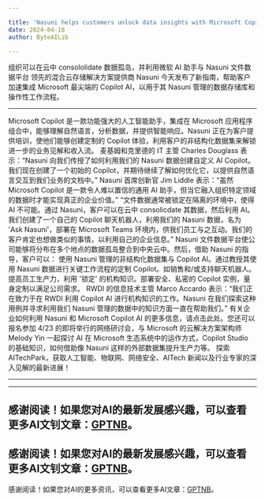 ```yaml
---

title: 'Nasuni helps customers unlock data insights with Microsoft Copilot AI'
date: 2024-04-18
author: ByteAILib

---
```


组织可以在云中 consololidate 数据孤岛，并利用微软 AI 助手与 Nasuni 文件数据平台
领先的混合云存储解决方案提供商 Nasuni 今天发布了新指南，帮助客户加速集成 Microsoft 最尖端的 Copilot AI，以用于其 Nasuni 管理的数据存储库和操作性工作流程。

---

Microsoft Copilot 是一款功能强大的人工智能助手，集成在 Microsoft 应用程序组合中，能够理解自然语言，分析数据，并提供智能响应。Nasuni 正在为客户提供培训，使他们能够创建定制的 Copilot 体验，利用客户的非结构化数据集来解锁进一步的业务见解和收入流。
麦基姆和克里德的 IT 主管 Charles Douglass 表示：“Nasuni 向我们传授了如何利用我们的 Nasuni 数据创建自定义 AI Copilot。我们现在创建了一个初始的 Copilot，并期待继续了解如何优化它，以提供自然语言交互到我们业务的文档中。”
Nasuni 首席创新官 Jim Liddle 表示：“虽然 Microsoft Copilot 是一款令人难以置信的通用 AI 助手，但当它融入组织特定领域的数据时才能实现真正的企业价值。” “文件数据通常被锁定在隔离的环境中，使得 AI 不可能。通过 Nasuni，客户可以在云中 consolicdate 其数据，然后利用 AI。我们创建了一个自己的 Copilot 聊天机器人，利用我们的 Nasuni 数据，名为 'Ask Nasuni'，部署在 Microsoft Teams 环境内，供我们员工与之互动。我们的客户肯定也想做类似的事情，以利用自己的企业信息。”
Nasuni 文件数据平台使公司能够将分布在多个地点的数据孤岛整合到中央云中。然后，借助 Nasuni 的指导，客户可以：
使用 Nasuni 管理的非结构化数据集与 Copilot AI。通过教授其使用 Nasuni 数据进行关键工作流程的定制 Copilot。如销售和/或支持聊天机器人。提高员工生产力，利用 '锁定' 的机构知识。部署安全、私密的 Copilot 实例，量身定制以满足公司需求。
RWDI 的信息技术主管 Marco Accardo 表示：“我们正在致力于在 RWDI 利用 Copilot AI 进行机构知识的工作。Nasuni 在我们探索这种用例并寻求利用我们 Nasuni 管理的数据中的知识方面一直在帮助我们。”
有关企业如何利用 Nasuni 和 Microsoft Copilot AI 的更多信息，请点击此处。您还可以报名参加 4/23 的即将举行的网络研讨会，与 Microsoft 的云解决方案架构师 Melody Yin 一起探讨 AI 在 Microsoft 生态系统中的运作方式，Copilot Studio 的基础知识，如何借助像 Nasuni 这样的外部数据集提升生产力等。
探索 AITechPark，获取人工智能、物联网、网络安全、AITech 新闻以及行业专家的深入见解的最新进展！

---

---
感谢阅读！如果您对AI的最新发展感兴趣，可以查看更多AI文钊文章：[GPTNB](https://gptnb.com)。
---
感谢阅读！如果您对AI的最新发展感兴趣，可以查看更多AI文钊文章：[GPTNB](https://gptnb.com)。
---
感谢阅读！如果您对AI的更多资讯，可以查看更多AI文章：[GPTNB](https://gptnb.com)。